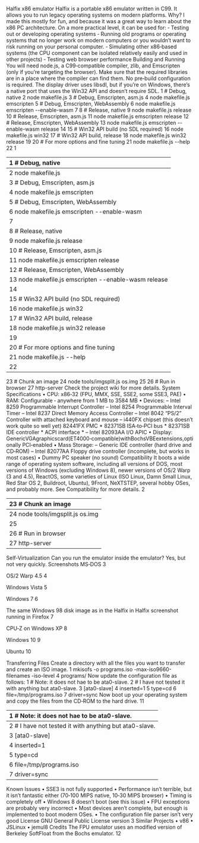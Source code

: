 Halfix x86 emulator
Halfix is a portable x86 emulator written in C99. It allows you to run legacy operating systems on
modern platforms.
Why?
I made this mostly for fun, and because it was a great way to learn about the x86 PC architecture. On
a more practical level, it can be used for: ‑ Testing out or developing operating systems ‑ Running old
programs or operating systems that no longer work on modern computers or you wouldn’t want to
risk running on your personal computer. ‑ Simulating other x86‑based systems (the CPU component
can be isolated relatively easily and used in other projects) ‑ Testing web browser performance
Building and Running
You will need node.js, a C99‑compatible compiler, zlib, and Emscripten (only if you’re targeting
the browser). Make sure that the required libraries are in a place where the compiler can find them.
No pre‑build configuration is required.
The display driver uses libsdl, but if you’re on Windows, there’s a native port that uses the Win32
API and doesn’t require SDL.
1 # Debug, native
2 node makefile.js
3 # Debug, Emscripten, asm.js
4 node makefile.js emscripten
5 # Debug, Emscripten, WebAssembly
6 node makefile.js emscripten --enable-wasm
7
8 # Release, native
9 node makefile.js release
10 # Release, Emscripten, asm.js
11 node makefile.js emscripten release
12 # Release, Emscripten, WebAssembly
13 node makefile.js emscripten --enable-wasm release
14
15 # Win32 API build (no SDL required)
16 node makefile.js win32
17 # Win32 API build, release
18 node makefile.js win32 release
19
20 # For more options and fine tuning
21 node makefile.js --help
22
1

| 1 # Debug, native                                    |
|:-----------------------------------------------------|
| 2 node makefile.js                                   |
| 3 # Debug, Emscripten, asm.js                        |
| 4 node makefile.js emscripten                        |
| 5 # Debug, Emscripten, WebAssembly                   |
| 6 node makefile.js emscripten --enable-wasm          |
| 7                                                    |
| 8 # Release, native                                  |
| 9 node makefile.js release                           |
| 10 # Release, Emscripten, asm.js                     |
| 11 node makefile.js emscripten release               |
| 12 # Release, Emscripten, WebAssembly                |
| 13 node makefile.js emscripten --enable-wasm release |
| 14                                                   |
| 15 # Win32 API build (no SDL required)               |
| 16 node makefile.js win32                            |
| 17 # Win32 API build, release                        |
| 18 node makefile.js win32 release                    |
| 19                                                   |
| 20 # For more options and fine tuning                |
| 21 node makefile.js --help                           |
| 22                                                   |

23 # Chunk an image
24 node tools/imgsplit.js os.img
25
26 # Run in browser
27 http-server
Check the project wiki for more details.
System Specifications
• CPU: x86‑32 (FPU, MMX, SSE, SSE2, some SSE3, PAE)
• RAM: Configurable ‑ anywhere from 1 MB to 3584 MB
• Devices:
– Intel 8259 Programmable Interrupt Controller
– Intel 8254 Programmable Interval Timer
– Intel 8237 Direct Memory Access Controller
– Intel 8042 “PS/2” Controller with attached keyboard and mouse
– i440FX chipset (this doesn’t work quite so well yet)
82441FX PMC
*
82371SB ISA‑to‑PCI bus
*
82371SB IDE controller
*
ACPI interface
*
– Intel 82093AA I/O APIC
• Display: GenericVGAgraphicscard(ET4000‑compatible)withBochsVBEextensions,optionally
PCI‑enabled
• Mass Storage:
– Generic IDE controller (hard drive and CD‑ROM)
– Intel 82077AA Floppy drive controller (incomplete, but works in most cases)
• Dummy PC speaker (no sound)
Compatibility
It boots a wide range of operating system software, including all versions of DOS, most versions of
Windows (excluding Windows 8), newer versions of OS/2 Warp (3 and 4.5), ReactOS, some varieties
of Linux (ISO Linux, Damn Small Linux, Red Star OS 2, Buildroot, Ubuntu), 9Front, NeXTSTEP, several
hobby OSes, and probably more.
See Compatibility for more details.
2

| 23 # Chunk an image              |
|:---------------------------------|
| 24 node tools/imgsplit.js os.img |
| 25                               |
| 26 # Run in browser              |
| 27 http-server                   |

Self‑Virtualization
Can you run the emulator inside the emulator?
Yes, but not very quickly.
Screenshots
MS‑DOS
3

OS/2 Warp 4.5
4

Windows Vista
5

Windows 7
6

The same Windows 98 disk image as in the Halfix in Halfix screenshot running in Firefox
7

CPU‑Z on Windows XP
8

Windows 10
9

Ubuntu
10

Transferring Files
Create a directory with all the files you want to transfer and create an ISO image.
1 mkisofs -o programs.iso -max-iso9660-filenames -iso-level 4 programs/
Now update the configuration file as follows:
1 # Note: it does not hae to be ata0-slave.
2 # I have not tested it with anything but ata0-slave.
3 [ata0-slave]
4 inserted=1
5 type=cd
6 file=/tmp/programs.iso
7 driver=sync
Now boot up your operating system and copy the files from the CD‑ROM to the hard drive.
11

| 1 # Note: it does not hae to be ata0-slave.            |
|:-------------------------------------------------------|
| 2 # I have not tested it with anything but ata0-slave. |
| 3 [ata0-slave]                                         |
| 4 inserted=1                                           |
| 5 type=cd                                              |
| 6 file=/tmp/programs.iso                               |
| 7 driver=sync                                          |

Known Issues
• SSE3 is not fully supported
• Performance isn’t terrible, but it isn’t fantastic either (70‑100 MIPS native, 10‑30 MIPS browser)
• Timing is completely off
• Windows 8 doesn’t boot (see this issue)
• FPU exceptions are probably very incorrect
• Most devices aren’t complete, but enough is implemented to boot modern OSes.
• The configuration file parser isn’t very good
License
GNU General Public License version 3
Similar Projects
• v86
• JSLinux
• jemul8
Credits
The FPU emulator uses an modified version of Berkeley SoftFloat from the Bochs emulator.
12